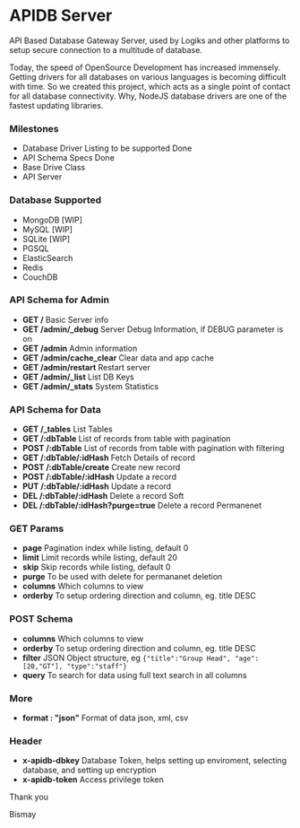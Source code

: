 # APIDB Server

API Based Database Gateway Server, used by Logiks and other platforms to setup secure connection to a multitude of database.

Today, the speed of OpenSource Development has increased immensely. Getting drivers for all databases on various languages is becoming difficult with time. So we created this project, which acts as a single point of contact for all database connectivity. Why, NodeJS database drivers are one of the fastest updating libraries.


### Milestones
+ Database Driver Listing to be supported                       Done
+ API Schema Specs                                              Done
+ Base Drive Class                                              
+ API Server                                                    


### Database Supported
+ MongoDB   [WIP]
+ MySQL     [WIP]
+ SQLite    [WIP]
+ PGSQL
+ ElasticSearch
+ Redis
+ CouchDB


### API Schema for Admin
+ **GET /**														  Basic Server info
+ **GET /admin/\_debug**											  Server Debug Information, if DEBUG parameter is on
+ **GET /admin** 												  Admin information
+ **GET /admin/cache_clear** 									  Clear data and app cache
+ **GET /admin/restart**										  Restart server
+ **GET /admin/\_list** 											  List DB Keys
+ **GET /admin/\_stats** 											  System Statistics

### API Schema for Data
+ **GET /\_tables**                                               List Tables
+ **GET /:dbTable**                                               List of records from table with pagination
+ **POST /:dbTable**                                              List of records from table with pagination with filtering
+ **GET /:dbTable/:idHash**                                       Fetch Details of record
+ **POST /:dbTable/create**                                       Create new record
+ **POST /:dbTable/:idHash**                                      Update a record
+ **PUT /:dbTable/:idHash**                                       Update a record
+ **DEL /:dbTable/:idHash**                                       Delete a record Soft
+ **DEL /:dbTable/:idHash?purge=true**                            Delete a record Permanenet

### GET Params
+ **page**                                                        Pagination index while listing, default 0
+ **limit**                                                       Limit records while listing, default 20
+ **skip**                                                        Skip records while listing, default 0
+ **purge**                                                       To be used with delete for permananet deletion
+ **columns**                                                     Which columns to view
+ **orderby**                                                     To setup ordering direction and column, eg. title DESC

### POST Schema
+ **columns**                                                     Which columns to view
+ **orderby**                                                     To setup ordering direction and column, eg. title DESC
+ **filter**                                                      JSON Object structure, eg ```{"title":"Group Head", "age":[20,"GT"], "type":"staff"}```
+ **query**                                                       To search for data using full text search in all columns


### More
+ **format : "json"**                                             Format of data json, xml, csv



### Header
+ **x-apidb-dbkey**       Database Token, helps setting up enviroment, selecting database, and setting up encryption
+ **x-apidb-token**       Access privilege token



Thank you

Bismay
